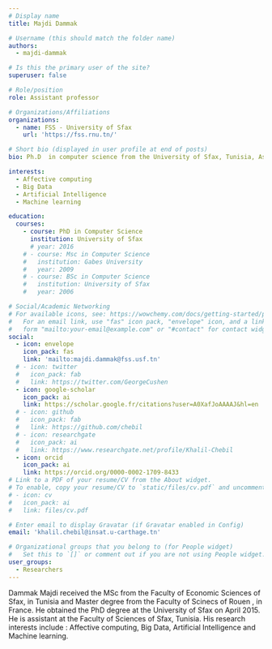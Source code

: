 ```yaml
---
# Display name
title: Majdi Dammak

# Username (this should match the folder name)
authors:
  - majdi-dammak

# Is this the primary user of the site?
superuser: false

# Role/position
role: Assistant professor

# Organizations/Affiliations
organizations:
  - name: FSS - University of Sfax
    url: 'https://fss.rnu.tn/'

# Short bio (displayed in user profile at end of posts)
bio: Ph.D  in computer science from the University of Sfax, Tunisia, Assistant at the Faculty of Sciences of Sfax.

interests:
  - Affective computing
  - Big Data
  - Artificial Intelligence
  - Machine learning

education:
  courses:
    - course: PhD in Computer Science
      institution: University of Sfax
      # year: 2016
    # - course: Msc in Computer Science
    #   institution: Gabes University
    #   year: 2009
    # - course: BSc in Computer Science
    #   institution: University of Sfax
    #   year: 2006

# Social/Academic Networking
# For available icons, see: https://wowchemy.com/docs/getting-started/page-builder/#icons
#   For an email link, use "fas" icon pack, "envelope" icon, and a link in the
#   form "mailto:your-email@example.com" or "#contact" for contact widget.
social:
  - icon: envelope
    icon_pack: fas
    link: 'mailto:majdi.dammak@fss.usf.tn'
  # - icon: twitter
  #   icon_pack: fab
  #   link: https://twitter.com/GeorgeCushen
  - icon: google-scholar
    icon_pack: ai
    link: https://scholar.google.fr/citations?user=A0XafJoAAAAJ&hl=en
  # - icon: github
  #   icon_pack: fab
  #   link: https://github.com/chebil
  # - icon: researchgate
  #   icon_pack: ai
  #   link: https://www.researchgate.net/profile/Khalil-Chebil
  - icon: orcid
    icon_pack: ai
    link: https://orcid.org/0000-0002-1709-8433
# Link to a PDF of your resume/CV from the About widget.
# To enable, copy your resume/CV to `static/files/cv.pdf` and uncomment the lines below.
# - icon: cv
#   icon_pack: ai
#   link: files/cv.pdf

# Enter email to display Gravatar (if Gravatar enabled in Config)
email: 'khalil.chebil@insat.u-carthage.tn'

# Organizational groups that you belong to (for People widget)
#   Set this to `[]` or comment out if you are not using People widget.
user_groups:
  - Researchers
---
```


Dammak Majdi received the MSc from the Faculty of Economic Sciences of Sfax, in Tunisia and Master degree from the Faculty of Scinecs of Rouen , in France. He obtained the PhD degree at the University of Sfax on April 2015. He is assistant at the Faculty of Sciences of Sfax, Tunisia. 
His research interests include : Affective computing, Big Data, Artificial Intelligence and Machine learning.
